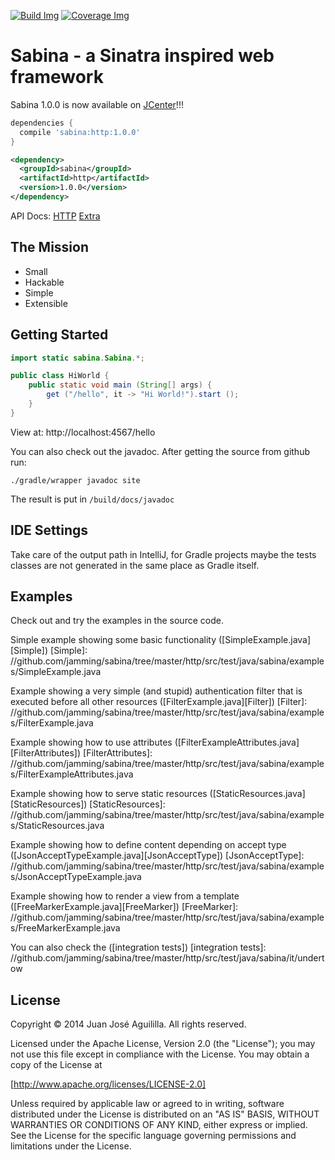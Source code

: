 [![Build Img]][Build Status] [![Coverage Img]][Coverage Status]

[Build Img]: https://travis-ci.org/jamming/sabina.svg?branch=master
[Build Status]: https://travis-ci.org/jamming/sabina

[Coverage Img]: https://img.shields.io/coveralls/jamming/sabina.svg
[Coverage Status]: https://coveralls.io/r/jamming/sabina


Sabina - a Sinatra inspired web framework
=========================================

Sabina 1.0.0 is now available on [JCenter]!!!

```groovy
dependencies {
  compile 'sabina:http:1.0.0'
}
```

```xml
<dependency>
  <groupId>sabina</groupId>
  <artifactId>http</artifactId>
  <version>1.0.0</version>
</dependency>
```

API Docs: [HTTP](http://there4.co/sabina/http/) [Extra](http://there4.co/sabina/extra/)

[JCenter]: https://bintray.com/jamming/maven/Sabina

The Mission
-----------

* Small
* Hackable
* Simple
* Extensible


Getting Started
---------------

```java
import static sabina.Sabina.*;

public class HiWorld {
    public static void main (String[] args) {
        get ("/hello", it -> "Hi World!").start ();
    }
}
```

View at: http://localhost:4567/hello

You can also check out the javadoc. After getting the source from github run:

    ./gradle/wrapper javadoc site

The result is put in `/build/docs/javadoc`


IDE Settings
------------

Take care of the output path in IntelliJ, for Gradle projects maybe the tests classes are not
generated in the same place as Gradle itself.


Examples
---------

Check out and try the examples in the source code.

Simple example showing some basic functionality ([SimpleExample.java][Simple])
[Simple]: //github.com/jamming/sabina/tree/master/http/src/test/java/sabina/examples/SimpleExample.java

Example showing a very simple (and stupid) authentication filter that is executed before all
other resources ([FilterExample.java][Filter])
[Filter]: //github.com/jamming/sabina/tree/master/http/src/test/java/sabina/examples/FilterExample.java

Example showing how to use attributes ([FilterExampleAttributes.java][FilterAttributes])
[FilterAttributes]: //github.com/jamming/sabina/tree/master/http/src/test/java/sabina/examples/FilterExampleAttributes.java

Example showing how to serve static resources ([StaticResources.java][StaticResources])
[StaticResources]: //github.com/jamming/sabina/tree/master/http/src/test/java/sabina/examples/StaticResources.java

Example showing how to define content depending on accept type ([JsonAcceptTypeExample.java][JsonAcceptType])
[JsonAcceptType]: //github.com/jamming/sabina/tree/master/http/src/test/java/sabina/examples/JsonAcceptTypeExample.java

Example showing how to render a view from a template ([FreeMarkerExample.java][FreeMarker])
[FreeMarker]: //github.com/jamming/sabina/tree/master/http/src/test/java/sabina/examples/FreeMarkerExample.java

You can also check the ([integration tests])
[integration tests]: //github.com/jamming/sabina/tree/master/http/src/test/java/sabina/it/undertow


License
-------

Copyright © 2014 Juan José Aguililla. All rights reserved.

Licensed under the Apache License, Version 2.0 (the "License"); you may not use this file
except in compliance with the License. You may obtain a copy of the License at

[http://www.apache.org/licenses/LICENSE-2.0]

Unless required by applicable law or agreed to in writing, software distributed under the
License is distributed on an "AS IS" BASIS, WITHOUT WARRANTIES OR CONDITIONS OF ANY KIND,
either express or implied. See the License for the specific language governing permissions
and limitations under the License.
